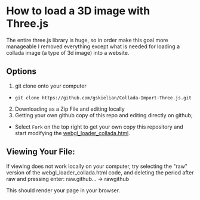 How to load a 3D image with Three.js
===================================

The entire three.js library is huge, so in order make this goal more manageable I removed everything except what is needed for loading a collada image (a type of 3d image) into a website.

Options
-------


1. git clone onto your computer 
  * `git clone https://github.com/gskielian/Collada-Import-Three.js.git`
2. Downloading as a Zip File and editing locally
3. Getting your own github copy of this repo and editing directly on github;
  * Select `Fork` on the top right to get your own copy this repository and start modifying the [webgl_loader_collada.html](webgl_loader_collada.html).



 

Viewing Your File:
------------------
If viewing does not work locally on your computer, try selecting the "raw" version of the webgl_loader_collada.html code, and deleting the period after raw and pressing enter: raw.github... -> rawgithub

This should render your page in your browser.
